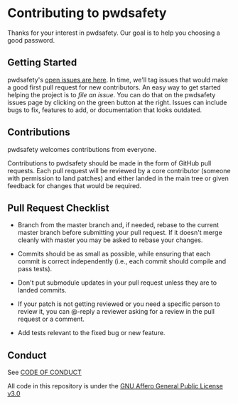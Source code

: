 # Contributing to pwdsafety

Thanks for your interest in pwdsafety. Our goal is to help you choosing a good password.

## Getting Started

pwdsafety's [open issues are here](https://github.com/edoardottt/pwdsafety/issues). 
In time, we'll tag issues that would make a good first pull request for new contributors. 
An easy way to get started helping the project is to *file an issue*. 
You can do that on the pwdsafety issues page by clicking on the green button at the right. 
Issues can include bugs to fix, features to add, or documentation that looks outdated. 

## Contributions

pwdsafety welcomes contributions from everyone.

Contributions to pwdsafety should be made in the form of GitHub pull requests. Each pull request will
be reviewed by a core contributor (someone with permission to land patches) and either landed in the
main tree or given feedback for changes that would be required.

## Pull Request Checklist

- Branch from the master branch and, if needed, rebase to the current master
  branch before submitting your pull request. If it doesn't merge cleanly with
  master you may be asked to rebase your changes.

- Commits should be as small as possible, while ensuring that each commit is
  correct independently (i.e., each commit should compile and pass tests). 

- Don't put submodule updates in your pull request unless they are to landed
  commits.

- If your patch is not getting reviewed or you need a specific person to review
  it, you can @-reply a reviewer asking for a review in the pull request or a
  comment.

- Add tests relevant to the fixed bug or new feature.  


## Conduct

See [CODE OF CONDUCT](https://github.com/edoardottt/pwdsafety/blob/master/CODE_OF_CONDUCT.md)

All code in this repository is under the [GNU Affero General Public License v3.0](https://github.com/edoardottt/pwdsafety/blob/master/LICENSE)

